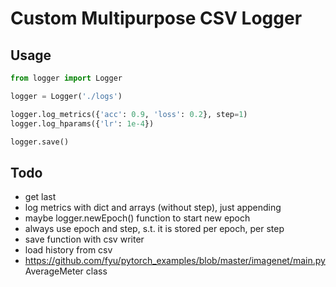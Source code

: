 # Custom Multipurpose CSV Logger

## Usage

```python
from logger import Logger

logger = Logger('./logs')

logger.log_metrics({'acc': 0.9, 'loss': 0.2}, step=1)
logger.log_hparams({'lr': 1e-4})

logger.save()
```

## Todo
- get last <name>
- log metrics with dict and arrays (without step), just appending
- maybe logger.newEpoch() function to start new epoch
- always use epoch and step, s.t. it is stored per epoch, per step
- save function with csv writer
- load history from csv
- https://github.com/fyu/pytorch_examples/blob/master/imagenet/main.py AverageMeter class

